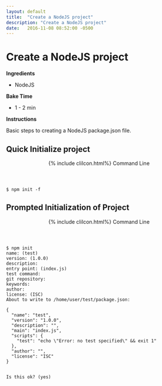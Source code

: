 ```yaml
---
layout: default
title:  "Create a NodeJS project"
description: "Create a NodeJS project"
date:   2016-11-08 08:52:00 -0500
---
```

# Create a NodeJS project

**Ingredients**

* NodeJS

**Bake Time**

* 1 - 2 min

**Instructions**

Basic steps to creating a NodeJS package.json file.  

## Quick Initialize project

<header class="cm1 w3-grey">
  {% include cliIcon.html%}
  Command Line
</header>

```
$ npm init -f
```

## Prompted Initialization of Project
<header class="cm1 w3-grey">
  {% include cliIcon.html%}
  Command Line
</header>

```
$ npm init
name: (test)
version: (1.0.0)
description:
entry point: (index.js)
test command:
git repository:
keywords:
author:
license: (ISC)
About to write to /home/user/test/package.json:

{
  "name": "test",
  "version": "1.0.0",
  "description": "",
  "main": "index.js",
  "scripts": {
    "test": "echo \"Error: no test specified\" && exit 1"
  },
  "author": "",
  "license": "ISC"
}


Is this ok? (yes)
```
